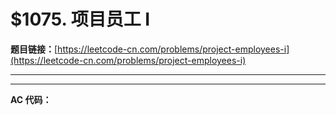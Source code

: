# $1075. 项目员工 I

**题目链接：**[https://leetcode-cn.com/problems/project-employees-i](https://leetcode-cn.com/problems/project-employees-i)

---

<Cards card="leetcode_1075_project-employees-i"></Cards>

---

**AC 代码：**

```java

```